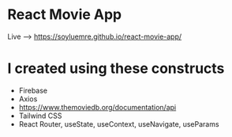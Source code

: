 # React Movie App

 Live --> https://soyluemre.github.io/react-movie-app/
 

# I created using these constructs

- Firebase
- Axios
- https://www.themoviedb.org/documentation/api
- Tailwind CSS
- React Router, useState, useContext, useNavigate, useParams

